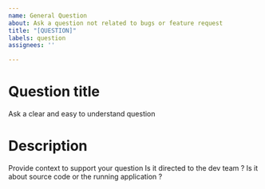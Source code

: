 ```yaml
---
name: General Question
about: Ask a question not related to bugs or feature request
title: "[QUESTION]"
labels: question
assignees: ''

---
```


# Question title
Ask a clear and easy to understand question

# Description
Provide context to support your question
Is it directed to the dev team ?
Is it about source code or the running application ?
